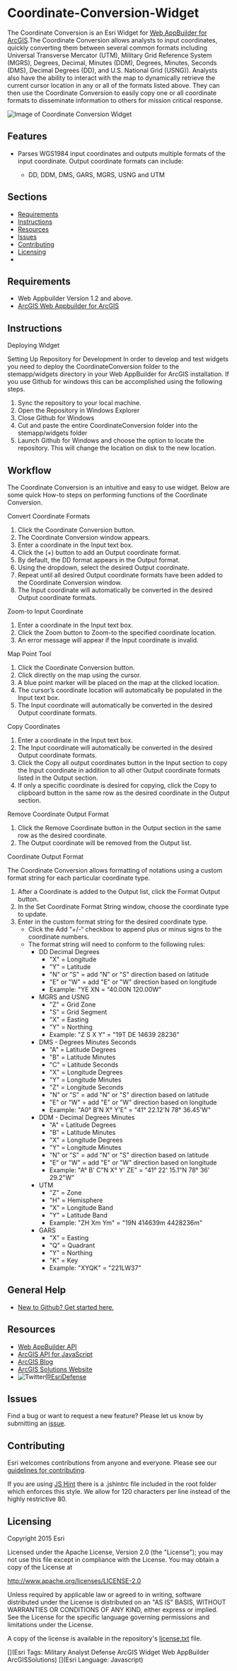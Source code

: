 # Coordinate-Conversion-Widget

The Coordinate Conversion is an Esri Widget for [Web AppBuilder for ArcGIS](http://doc.arcgis.com/en/web-appbuilder/).The Coordinate Conversion allows analysts to input coordinates, quickly converting them between several common formats including Universal Transverse Mercator (UTM), Military Grid Reference System (MGRS), Degrees, Decimal, Minutes (DDM), Degrees, Minutes, Seconds (DMS), Decimal Degrees (DD), and U.S. National Grid (USNG)).  Analysts also have the ability to interact with the map to dynamically retrieve the current cursor location in any or all of the formats listed above.  They can then use the Coordinate Conversion to easily copy one or all coordinate formats to disseminate information to others for mission critical response.

![Image of Coordinate Conversion Widget][ss]

## Features

* Parses WGS1984 input coordinates and outputs multiple formats of the input coordinate. Output coordinate formats can include:

    * DD, DDM, DMS, GARS, MGRS, USNG and UTM

## Sections

* [Requirements](#requirements)
* [Instructions](#instructions)
* [Resources](#resources)
* [Issues](#issues)
* [Contributing](#contributing)
* [Licensing](#licensing)
*

## Requirements

* Web Appbuilder Version 1.2 and above.
* [ArcGIS Web Appbuilder for ArcGIS](http://developers.arcgis.com/web-appbuilder/)

## Instructions
Deploying Widget

Setting Up Repository for Development
In order to develop and test widgets you need to deploy the CoordinateConversion folder to the stemapp/widgets directory in your Web AppBuilder for ArcGIS installation. If you use Github for windows this can be accomplished using the following steps.

1. Sync the repository to your local machine.
2. Open the Repository in Windows Explorer
3. Close Github for Windows
4. Cut and paste the entire CoordinateConversion folder into the stemapp/widgets folder
5. Launch Github for Windows and choose the option to locate the repository. This will change the location on disk to the new location.

## Workflow
The Coordinate Conversion is an intuitive and easy to use widget. Below are some quick How-to steps on performing functions of the Coordinate Conversion.

Convert Coordinate Formats

1.	Click the Coordinate Conversion button.
2.	The Coordinate Conversion window appears.
3.	Enter a coordinate in the Input text box.
4.	Click the (+) button to add an Output coordinate format.
5.	By default, the DD format appears in the Output format.
6.	Using the dropdown, select the desired Output coordinate.
7.	Repeat until all desired Output coordinate formats have been added to the Coordinate Conversion window.
8.	The Input coordinate will automatically be converted in the desired Output coordinate formats.


Zoom-to Input Coordinate

1.	Enter a coordinate in the Input text box.
2.	Click the Zoom button to Zoom-to the specified coordinate location.
3.	An error message will appear if the Input coordinate is invalid.


Map Point Tool

1.	Click the Coordinate Conversion button.
2.	Click directly on the map using the cursor.
3.	A blue point marker will be placed on the map at the clicked location.
4.	The cursor’s coordinate location will automatically be populated in the Input text box.
5.	The Input coordinate will automatically be converted in the desired Output coordinate formats.


Copy Coordinates

1.	Enter a coordinate in the Input text box.
2.	The Input coordinate will automatically be converted in the desired Output coordinate formats.
3.	Click the Copy all output coordinates button in the Input section to copy the Input coordinate in addition to all other Output coordinate formats listed in the Output section.
4.	If only a specific coordinate is desired for copying, click the Copy to clipboard button in the same row as the desired coordinate in the Output section.

Remove Coordinate Output Format

1.	Click the Remove Coordinate button in the Output section in the same row as the desired coordinate.
2.	The Output coordinate will be removed from the Output list.

Coordinate Output Format

The Coordinate Conversion allows formatting of notations using a custom format string for each particular coordinate type.

1.	After a Coordinate is added to the Output list, click the Format Output button.
2.	In the Set Coordinate Format String window, choose the coordinate type to update.
3.	Enter in the custom format string for the desired coordinate type.
      - Click the Add “+/-“ checkbox to append plus or minus signs to the coordinate numbers.
      -	The format string will need to conform to the following rules:
        - DD Decimal Degrees
            - "X" = Longitude
            - "Y" = Latitude
            - "N" or "S" = add "N" or "S" direction based on latitude
            - "E" or "W" = add "E" or "W" direction based on longitude
            - Example: "YE XN = “40.00N 120.00W”
        - MGRS and USNG
            - "Z" = Grid Zone
            - "S" = Grid Segment
            - "X" = Easting
            - "Y" = Northing
            - Example: "Z S X Y" = "19T DE 14639 28236"
        - DMS - Degrees Minutes Seconds
            - "A" = Latitude Degrees
            - "B" = Latitude Minutes
            - "C" = Latitude Seconds
            - "X" = Longitude Degrees
            - "Y" = Longitude Minutes
            - "Z" = Longitude Seconds
            - "N" or "S" = add "N" or "S" direction based on latitude
            - "E" or "W" = add "E" or "W" direction based on longitude
            - Example: "A0° B'N X° Y'E" = "41° 22.12'N 78° 36.45'W"
        - DDM - Decimal Degrees Minutes
            - "A" = Latitude Degrees
            - "B" = Latitude Minutes	  
            - "X" = Longitude Degrees
            - "Y" = Longitude Minutes
            - "N" or "S" = add "N" or "S" direction based on latitude
            - "E" or "W" = add "E" or "W" direction based on longitude
            - Example: "A° B' C"N X° Y' ZE" = "41° 22' 15.1"N 78° 36' 29.2"W"	 
        - UTM
            - "Z" = Zone
            - "H" = Hemisphere
            - "X" = Longitude Band
            - "Y" = Latitude Band
            - Example: "ZH Xm Ym" = "19N 414639m 4428236m"
        - GARS
            - "X" = Easting
            - "Q" = Quadrant
            - "Y" = Northing
            - "K" = Key
            - Example: "XYQK" = "221LW37"

## General Help

* [New to Github? Get started here.](http://htmlpreview.github.com/?https://github.com/Esri/esri.github.com/blob/master/help/esri-getting-to-know-github.html)

## Resources

* [Web AppBuilder API](https://developers.arcgis.com/web-appbuilder/api-reference/css-framework.htm)
* [ArcGIS API for JavaScript](https://developers.arcgis.com/javascript/)
* [ArcGIS Blog](http://blogs.esri.com/esri/arcgis/)
* [ArcGIS Solutions Website](http://solutions.arcgis.com/military/)
* ![Twitter](https://g.twimg.com/twitter-bird-16x16.png)[@EsriDefense](http://twitter.com/EsriDefense)

## Issues

Find a bug or want to request a new feature?  Please let us know by submitting an [issue](https://github.com/Esri/solutions-webappbuilder-widgets/issues).

## Contributing

Esri welcomes contributions from anyone and everyone. Please see our [guidelines for contributing](https://github.com/esri/contributing).

If you are using [JS Hint](http://http://www.jshint.com/) there is a .jshintrc file included in the root folder which enforces this style.
We allow for 120 characters per line instead of the highly restrictive 80.

## Licensing

Copyright 2015 Esri

Licensed under the Apache License, Version 2.0 (the "License");
you may not use this file except in compliance with the License.
You may obtain a copy of the License at

   http://www.apache.org/licenses/LICENSE-2.0

Unless required by applicable law or agreed to in writing, software
distributed under the License is distributed on an "AS IS" BASIS,
WITHOUT WARRANTIES OR CONDITIONS OF ANY KIND, either express or implied.
See the License for the specific language governing permissions and
limitations under the License.

A copy of the license is available in the repository's [license.txt](license.txt) file.

[ss]: images/screenshot.png
[](Esri Tags: Military Analyst Defense ArcGIS Widget Web AppBuilder ArcGISSolutions)
[](Esri Language: Javascript)